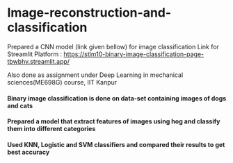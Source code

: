 # Image-reconstruction-and-classification
Prepared a CNN model (link given bellow) for image classification
Link for Streamlit Platform : https://stlm10-binary-image-classification-page-tbwbhv.streamlit.app/

Also done as assignment under Deep Learning in mechanical sciences(ME698G) course, IIT Kanpur

#### Binary image classification is done on data-set containing images of dogs and cats
#### Prepared a model that extract features of images using hog and classify them into different categories
#### Used KNN, Logistic and SVM classifiers and compared their results to get best accuracy
